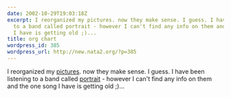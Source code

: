 ```yaml
---
date: 2002-10-29T19:03:18Z
excerpt: I reorganized my pictures. now they make sense. I guess. I have been listening
  to a band called portrait - however I can't find any info on them and the one song
  I have is getting old ;)...
title: org chart
wordpress_id: 385
wordpress_url: http://new.nata2.org/?p=385
---
```


I reorganized my <a href="http://nata2.info/?path=pictures">pictures</a>. now they make sense. I guess. I have been listening to a band called <a href="http://www.collective-zine.co.uk/reviews/archive/november299.html">portrait</a> - however I can't find any info on them and the one song I have is getting old ;)...
